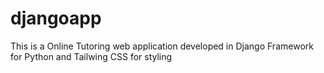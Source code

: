 # djangoapp
This is a Online Tutoring web application developed in Django Framework for Python and Tailwing CSS for styling

